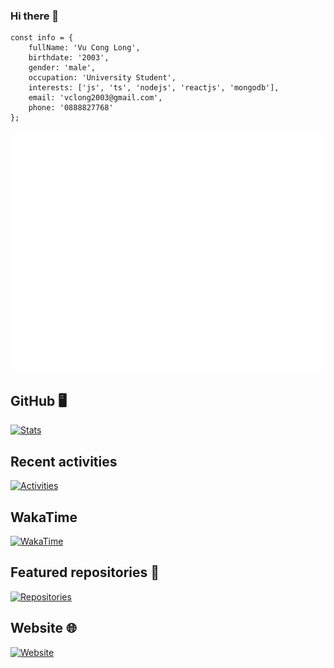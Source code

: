### Hi there 👋

```
const info = {
	fullName: 'Vu Cong Long',
	birthdate: '2003',
	gender: 'male',
	occupation: 'University Student',
	interests: ['js', 'ts', 'nodejs', 'reactjs', 'mongodb'],
	email: 'vclong2003@gmail.com',
  	phone: '0888827768'
};
```
![Metrics](/github-metrics.svg)
## GitHub 🖥️
[![Stats](/metrics.classic.svg "GitHub stats")](#)

## Recent activities
[![Activities](/metrics.activity.svg "GitHub activities")](#)

## WakaTime
[![WakaTime](/metrics.plugin.wakatime.svg "WakaTime")](#)

## Featured repositories 🌟
[![Repositories](/metrics.plugin.repositories.svg "Repositories")](#)
	
## Website 🌐
[![Website](/metrics.website.svg "Website")](https://xwork.space)
</details>

<!-- ily tMai -->

